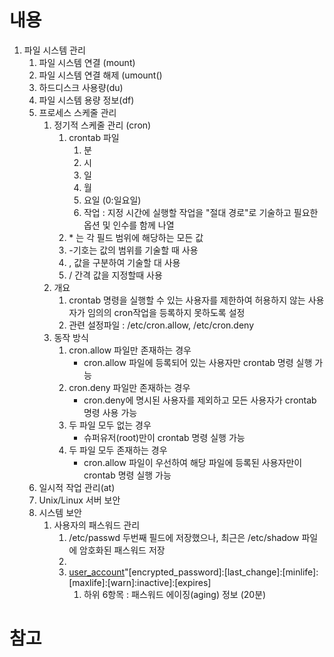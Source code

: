 # 내용
1. 파일 시스템 관리
    1. 파일 시스템 연결 (mount)
    1. 파일 시스템 연결 해제 (umount()
    1. 하드디스크 사용량(du)
    1. 파일 시스템 용량 정보(df)
    1. 프로세스 스케줄 관리
        1. 정기적 스케줄 관리 (cron)
            1. crontab 파일
                1. 분
                1. 시
                1. 일
                1. 월
                1. 요일 (0:일요일)
                1. 작업 : 지정 시간에 실행할 작업을 "절대 경로"로 기술하고 필요한 옵션 및 인수를 함께 나열
            1. \* 는 각 필드 범위에 해당하는 모든 값
            1. -기호는 값의 범위를 기술할 때 사용
            1. , 값을 구분하여 기술할 대 사용
            1. / 간격 값을 지정할때 사용
        1. 개요
            1. crontab 명령을 실행할 수 있는 사용자를 제한하여 허용하지 않는 사용자가 임의의 cron작업을 등록하지 못하도록 설정
            1. 관련 설정파일 : /etc/cron.allow, /etc/cron.deny
        1. 동작 방식
            1. cron.allow 파일만 존재하는 경우
                * cron.allow 파일에 등록되어 있는 사용자만 crontab 명령 실행 가능
            1. cron.deny 파일만 존재하는 경우
                * cron.deny에 명시된 사용자를 제외하고 모든 사용자가 crontab명령 사용 가능
            1. 두 파일 모두 없는 경우
                * 슈퍼유저(root)만이 crontab 명령 실행 가능
            1. 두 파일 모두 존재하는 경우
                * cron.allow 파일이 우선하여 해당 파일에 등록된 사용자만이 crontab 명령 실행 가능
    1. 일시적 작업 관리(at)
    1. Unix/Linux 서버 보안
	1. 시스템 보안
		1. 사용자의 패스워드 관리
			1. /etc/passwd 두번째 필드에 저장했으나, 최근은 /etc/shadow 파일에 암호화된 패스워드 저장
			1. [user_account]:[user_password]:[user_ID]:[group_ID]:[comment]:[home_directory]:[login_shell]
			1. [user_account]"[encrypted_password]:[last_change]:[minlife]:[maxlife]:[warn]:inactive]:[expires]
				1. 하위 6항목 : 패스워드 에이징(aging) 정보
(20분)

# 참고